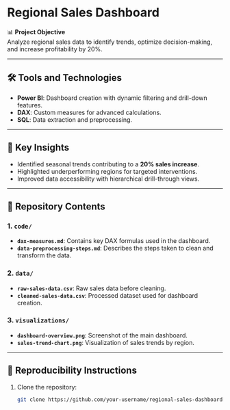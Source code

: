 # Regional Sales Dashboard

📊 **Project Objective**  
Analyze regional sales data to identify trends, optimize decision-making, and increase profitability by 20%.

---

## 🛠️ **Tools and Technologies**
- **Power BI**: Dashboard creation with dynamic filtering and drill-down features.
- **DAX**: Custom measures for advanced calculations.
- **SQL**: Data extraction and preprocessing.

---

## 🔑 **Key Insights**
- Identified seasonal trends contributing to a **20% sales increase**.
- Highlighted underperforming regions for targeted interventions.
- Improved data accessibility with hierarchical drill-through views.

---

## 📂 **Repository Contents**
### 1. `code/`
- **`dax-measures.md`**: Contains key DAX formulas used in the dashboard.
- **`data-preprocessing-steps.md`**: Describes the steps taken to clean and transform the data.

### 2. `data/`
- **`raw-sales-data.csv`**: Raw sales data before cleaning.
- **`cleaned-sales-data.csv`**: Processed dataset used for dashboard creation.

### 3. `visualizations/`
- **`dashboard-overview.png`**: Screenshot of the main dashboard.
- **`sales-trend-chart.png`**: Visualization of sales trends by region.

---

## 📝 **Reproducibility Instructions**
1. Clone the repository:
   ```bash
   git clone https://github.com/your-username/regional-sales-dashboard.git
